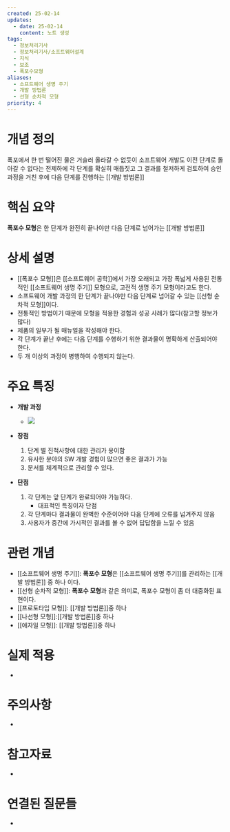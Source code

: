 ```yaml
---
created: 25-02-14
updates:
  - date: 25-02-14
    content: 노트 생성
tags:
  - 정보처리기사
  - 정보처리기사/소프트웨어설계
  - 지식
  - 보조
  - 폭포수모형
aliases:
  - 소프트웨어 생명 주기
  - 개발 방법론
  - 선형 순차적 모형
priority: 4
---
```

# 개념 정의 
<!-- 핵심 개념을 간단명료하게 정의합니다 --> 
폭포에서 한 번 떨어진 물은 거슬러 올라갈 수 없듯이 소프트웨어 개발도 이전 단계로 돌아갈 수 없다는 전제하에 각 단계를 확실히 매듭짓고 그 결과를 철저하게 검토하여 승인 과정을 거친 후에 다음 단계를 진행하는 [[개발 방법론]]
# 핵심 요약 
<!-- 이 개념의 가장 중요한 포인트들을 요약합니다 --> 
**폭포수 모형**은 한 단계가 완전히 끝나야만 다음 단계로 넘어가는 [[개발 방법론]]
# 상세 설명 
<!-- 개념에 대한 자세한 설명을 작성합니다 --> 
- [[폭포수 모형]]은 [[소프트웨어 공학]]에서 가장 오래되고 가장 폭넓게 사용된 전통적인 [[소프트웨어 생명 주기]] 모형으로, 고전적 생명 주기 모형이라고도 한다.
- 소프트웨어 개발 과정의 한 단계가 끝나야만 다음 단계로 넘어갈 수 있는 [[선형 순차적 모형]]이다.
- 전통적인 방법이기 때문에 모형을 적용한 경험과 성공 사례가 많다(참고할 정보가 많다)
- 제품의 일부가 될 매뉴얼을 작성해야 한다.
- 각 단계가 끝난 후에는 다음 단계를 수행하기 위한 결과물이 명확하게 산출되어야 한다.
- 두 개 이상의 과정이 병행하여 수행되지 않는다.
# 주요 특징 
<!-- 개념의 특징적인 부분들을 정리합니다 --> 
- **개발 과정**
    - ![](https://i.imgur.com/bi6C7px.png)

- **장점**
    1. 단계 별 진척사항에 대한 관리가 용이함
    2. 유사한 분야의 SW 개발 경험이 많으면 좋은 결과가 가능
    3. 문서를 체계적으로 관리할 수 있다.
- **단점**
    1. 각 단계는 앞 단계가 완료되어야 가능하다.
        - 대표적인 특징이자 단점
    2. 각 단계마다 결과물이 완벽한 수준이어야 다음 단계에 오류를 넘겨주지 않음
    3. 사용자가 중간에 가시적인 결과를 볼 수 없어 답답함을 느낄 수 있음
# 관련 개념 
<!-- 연관된 다른 개념들을 링크하고 관계를 설명합니다 --> 
- [[소프트웨어 생명 주기]]: **폭포수 모형**은 [[소프트웨어 생명 주기]]를 관리하는 [[개발 방법론]] 중 하나 이다.
- [[선형 순차적 모형]]: **폭포수 모형**과 같은 의미로, 폭포수 모형이 좀 더 대중화된 표현이다.
- [[프로토타입 모형]]: [[개발 방법론]]중 하나
- [[나선형 모형]]:[[개발 방법론]]중 하나
- [[애자일 모형]]: [[개발 방법론]]중 하나
# 실제 적용 
- <!-- 실무/실생활에서의 활용 예시를 작성합니다 --> 
# 주의사항 
- <!-- 개념을 사용할 때 주의해야 할 점들을 정리합니다 --> 
# 참고자료 
- <!-- 추가 학습에 도움이 되는 자료들을 정리합니다 --> 
# 연결된 질문들 
- <!-- 이 개념과 관련된 질문 노트들을 링크합니다 -->